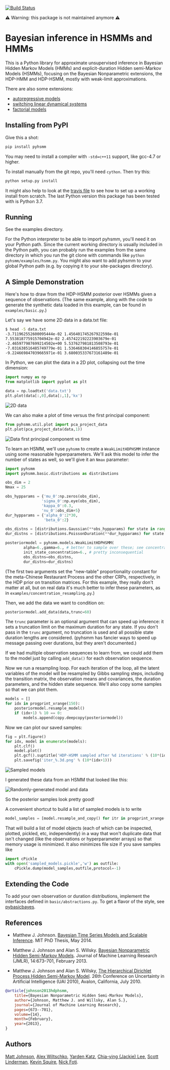 [![Build
Status](https://travis-ci.org/mattjj/pyhsmm.svg?branch=master)](https://travis-ci.org/mattjj/pyhsmm)

⚠️ Warning: this package is not maintained anymore ⚠️

# Bayesian inference in HSMMs and HMMs #

This is a Python library for approximate unsupervised inference in
Bayesian Hidden Markov Models (HMMs) and explicit-duration Hidden semi-Markov
Models (HSMMs), focusing on the Bayesian Nonparametric extensions, the HDP-HMM
and HDP-HSMM, mostly with weak-limit approximations.

There are also some extensions:

* [autoregressive models](https://github.com/mattjj/pyhsmm-autoregressive)
* [switching linear dynamical systems](https://github.com/mattjj/pyhsmm-slds)
* [factorial models](https://github.com/mattjj/pyhsmm-factorial)

## Installing from PyPI ##

Give this a shot:

```bash
pip install pyhsmm
```

You may need to install a compiler with `-std=c++11` support, like gcc-4.7 or higher.

To install manually from the git repo, you'll need `cython`. Then try this:

```bash
python setup.py install
```

It might also help to look at the [travis file](https://raw.githubusercontent.com/mattjj/pyhsmm/master/.travis.yml) to
see how to set up a working install from scratch. The last Python version this package has been tested with is Python 3.7.

## Running ##

See the examples directory.

For the Python interpreter to be able to import pyhsmm, you'll need it on your
Python path. Since the current working directory is usually included in the
Python path, you can probably run the examples from the same directory in which
you run the git clone with commands like `python pyhsmm/examples/hsmm.py`. You
might also want to add pyhsmm to your global Python path (e.g. by copying it to
your site-packages directory).

## A Simple Demonstration ##

Here's how to draw from the HDP-HSMM posterior over HSMMs given a sequence of
observations. (The same example, along with the code to generate the synthetic
data loaded in this example, can be found in `examples/basic.py`.)

Let's say we have some 2D data in a data.txt file:

```bash
$ head -5 data.txt
-3.711962552600095444e-02 1.456401745267922598e-01
7.553818775915704942e-02 2.457422192223903679e-01
-2.465977987699214502e+00 5.537627981813508793e-01
-7.031638516485749779e-01 1.536468304146855757e-01
-9.224669847039665971e-01 3.680035337673161489e-01
```

In Python, we can plot the data in a 2D plot, collapsing out the time dimension:

```python
import numpy as np
from matplotlib import pyplot as plt

data = np.loadtxt('data.txt')
plt.plot(data[:,0],data[:,1],'kx')
```

![2D data](https://raw.githubusercontent.com/mattjj/pyhsmm/master/images/data.png)

We can also make a plot of time versus the first principal component:

```python
from pyhsmm.util.plot import pca_project_data
plt.plot(pca_project_data(data,1))
```

![Data first principal component vs time](https://raw.githubusercontent.com/mattjj/pyhsmm/master/images/data_vs_time.png)

To learn an HSMM, we'll use `pyhsmm` to create a `WeakLimitHDPHSMM` instance
using some reasonable hyperparameters. We'll ask this model to infer the number
of states as well, so we'll give it an `Nmax` parameter:

```python
import pyhsmm
import pyhsmm.basic.distributions as distributions

obs_dim = 2
Nmax = 25

obs_hypparams = {'mu_0':np.zeros(obs_dim),
                'sigma_0':np.eye(obs_dim),
                'kappa_0':0.3,
                'nu_0':obs_dim+5}
dur_hypparams = {'alpha_0':2*30,
                 'beta_0':2}

obs_distns = [distributions.Gaussian(**obs_hypparams) for state in range(Nmax)]
dur_distns = [distributions.PoissonDuration(**dur_hypparams) for state in range(Nmax)]

posteriormodel = pyhsmm.models.WeakLimitHDPHSMM(
        alpha=6.,gamma=6., # better to sample over these; see concentration-resampling.py
        init_state_concentration=6., # pretty inconsequential
        obs_distns=obs_distns,
        dur_distns=dur_distns)
```

(The first two arguments set the "new-table" proportionality constant for the
meta-Chinese Restaurant Process and the other CRPs, respectively, in the HDP
prior on transition matrices. For this example, they really don't matter at
all, but on real data it's much better to infer these parameters, as in
`examples/concentration_resampling.py`.)

Then, we add the data we want to condition on:

```python
posteriormodel.add_data(data,trunc=60)
```

The `trunc` parameter is an optional argument that can speed up inference: it
sets a truncation limit on the maximum duration for any state. If you don't
pass in the `trunc` argument, no truncation is used and all possible state
duration lengths are considered. (pyhsmm has fancier ways to speed up message
passing over durations, but they aren't documented.)

If we had multiple observation sequences to learn from, we could add them to the
model just by calling `add_data()` for each observation sequence.

Now we run a resampling loop. For each iteration of the loop, all the latent
variables of the model will be resampled by Gibbs sampling steps, including the
transition matrix, the observation means and covariances, the duration
parameters, and the hidden state sequence. We'll also copy some samples so that
we can plot them.

```python
models = []
for idx in progprint_xrange(150):
    posteriormodel.resample_model()
    if (idx+1) % 10 == 0:
        models.append(copy.deepcopy(posteriormodel))
```

Now we can plot our saved samples:

```python
fig = plt.figure()
for idx, model in enumerate(models):
    plt.clf()
    model.plot()
    plt.gcf().suptitle('HDP-HSMM sampled after %d iterations' % (10*(idx+1)))
    plt.savefig('iter_%.3d.png' % (10*(idx+1)))
```

![Sampled models](https://raw.githubusercontent.com/mattjj/pyhsmm/master/images/posterior_animation.gif)

I generated these data from an HSMM that looked like this:

![Randomly-generated model and data](https://raw.githubusercontent.com/mattjj/pyhsmm/master/images/truth.png)

So the posterior samples look pretty good!

A convenient shortcut to build a list of sampled models is to write

```python
model_samples = [model.resample_and_copy() for itr in progprint_xrange(150)]
```

That will build a list of model objects (each of which can be inspected,
plotted, pickled, etc, independently) in a way that won't duplicate data that
isn't changed (like the observations or hyperparameter arrays) so that memory
usage is minimized. It also minimizes file size if you save samples like

```python
import cPickle
with open('sampled_models.pickle','w') as outfile:
    cPickle.dump(model_samples,outfile,protocol=-1)
```

## Extending the Code ##
To add your own observation or duration distributions, implement the interfaces
defined in `basic/abstractions.py`. To get a flavor of
the style, see [pybasicbayes](https://github.com/mattjj/pybasicbayes).

## References ##
* Matthew J. Johnson. [Bayesian Time Series Models and Scalable
  Inference](http://www.mit.edu/~mattjj/thesis.pdf). MIT PhD Thesis, May 2014.

* Matthew J. Johnson and Alan S. Willsky. [Bayesian Nonparametric Hidden
  Semi-Markov Models](http://www.jmlr.org/papers/volume14/johnson13a/johnson13a.pdf).
  Journal of Machine Learning Research (JMLR), 14:673–701, February 2013.

* Matthew J. Johnson and Alan S. Willsky, [The Hierarchical Dirichlet Process
  Hidden Semi-Markov Model](http://www.mit.edu/~mattjj/papers/uai2010.pdf). 26th
  Conference on Uncertainty in Artificial Intelligence (UAI 2010), Avalon,
  California, July 2010.

```bibtex
@article{johnson2013hdphsmm,
    title={Bayesian Nonparametric Hidden Semi-Markov Models},
    author={Johnson, Matthew J. and Willsky, Alan S.},
    journal={Journal of Machine Learning Research},
    pages={673--701},
    volume={14},
    month={February},
    year={2013},
}
```

## Authors ##

[Matt Johnson](https://github.com/mattjj), [Alex Wiltschko](https://github.com/alexbw), [Yarden Katz](https://github.com/yarden), [Chia-ying (Jackie) Lee](https://github.com/jacquelineCelia), [Scott Linderman](https://github.com/slinderman), [Kevin Squire](https://github.com/kmsquire), [Nick Foti](https://github.com/nfoti).

